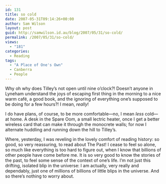 ```yaml
---
id: 131
title: so cold
date: 2007-05-31T09:14:26+00:00
author: Sam Wilson
layout: post
guid: http://samwilson.id.au/blog/2007/05/31/so-cold/
permalink: /2007/05/31/so-cold/
views:
  - "181"
categories:
  - Reading
tags:
  - "A Place of One's Own"
  - Canberra
  - People
---
```

Why oh why does Tilley&#8217;s not open until nine o&#8217;clock?! Doesn&#8217;t anyone in Lyneham understand the joys of escaping first thing in the morning to a nice warm café, a good book, and the ignoring of everything one&#8217;s supposed to be doing for a few hours?! I mean, _really_!

I do have plans, of course, to be more comfortable—no, I mean _less_ cold—at home. A desk in the Spare Oom, a small lectric heater, once I get a better wireless card that can make it through the monocrete walls; for now I alternate huddling and running down the hill to Tilley&#8217;s.

Where, yesterday, I was reveling in the lovely comfort of reading history: so good, so very reassuring, to read about The Past! I cease to feel so alone, so much like everything is too hard to figure out, when I know that billions of other people have come before me. It is so very good to know the stories of the past, to feel some sense of the context of one&#8217;s life. I&#8217;m not just this drifting, isolated blip in the universe: I am actually, very really and dependably, just one of millions of billions of little blips in the universe. And so there&#8217;s nothing to worry about.